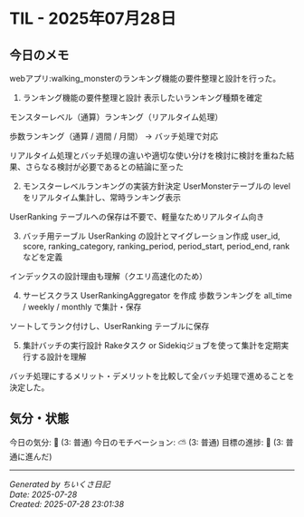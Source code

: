 # TIL - 2025年07月28日

## 今日のメモ
webアプリ:walking_monsterのランキング機能の要件整理と設計を行った。
1. ランキング機能の要件整理と設計
表示したいランキング種類を確定

モンスターレベル（通算）ランキング（リアルタイム処理）

歩数ランキング（通算 / 週間 / 月間） → バッチ処理で対応

リアルタイム処理とバッチ処理の違いや適切な使い分けを検討に検討を重ねた結果、さらなる検討が必要であるとの結論に至った

2. モンスターレベルランキングの実装方針決定
UserMonsterテーブルの level をリアルタイム集計し、常時ランキング表示

UserRanking テーブルへの保存は不要で、軽量なためリアルタイム向き

3. バッチ用テーブル UserRanking の設計とマイグレーション作成
user_id, score, ranking_category, ranking_period, period_start, period_end, rank などを定義

インデックスの設計理由も理解（クエリ高速化のため）

 4. サービスクラス UserRankingAggregator を作成
歩数ランキングを all_time / weekly / monthly で集計・保存

ソートしてランク付けし、UserRanking テーブルに保存

 5. 集計バッチの実行設計
Rakeタスク or Sidekiqジョブを使って集計を定期実行する設計を理解

バッチ処理にするメリット・デメリットを比較して全バッチ処理で進めることを決定した。



## 気分・状態
今日の気分: 🙂 (3: 普通)
今日のモチベーション: ⛅ (3: 普通)
目標の進捗: 🌱 (3: 普通に進んだ)

---
*Generated by ちいくさ日記*  
*Date: 2025-07-28*  
*Created: 2025-07-28 23:01:38*
